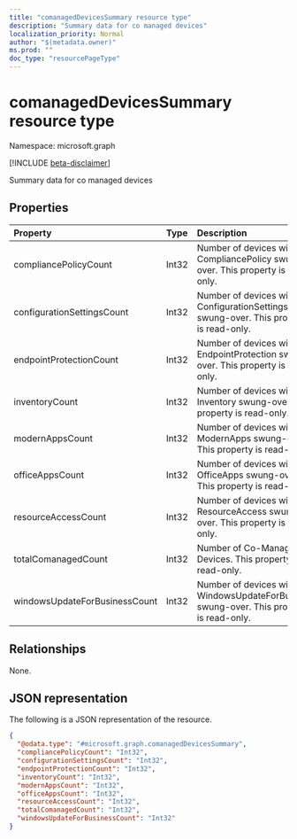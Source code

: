 ```yaml
---
title: "comanagedDevicesSummary resource type"
description: "Summary data for co managed devices"
localization_priority: Normal
author: "$(metadata.owner)"
ms.prod: ""
doc_type: "resourcePageType"
---
```


# comanagedDevicesSummary resource type

Namespace: microsoft.graph

[!INCLUDE [beta-disclaimer](../../includes/beta-disclaimer.md)]

Summary data for co managed devices

## Properties

| Property                      | Type  | Description                                                                             |
| :---------------------------- | :---- | :-------------------------------------------------------------------------------------- |
| compliancePolicyCount         | Int32 | Number of devices with CompliancePolicy swung-over. This property is read-only.         |
| configurationSettingsCount    | Int32 | Number of devices with ConfigurationSettings swung-over. This property is read-only.    |
| endpointProtectionCount       | Int32 | Number of devices with EndpointProtection swung-over. This property is read-only.       |
| inventoryCount                | Int32 | Number of devices with Inventory swung-over. This property is read-only.                |
| modernAppsCount               | Int32 | Number of devices with ModernApps swung-over. This property is read-only.               |
| officeAppsCount               | Int32 | Number of devices with OfficeApps swung-over. This property is read-only.               |
| resourceAccessCount           | Int32 | Number of devices with ResourceAccess swung-over. This property is read-only.           |
| totalComanagedCount           | Int32 | Number of Co-Managed Devices. This property is read-only.                               |
| windowsUpdateForBusinessCount | Int32 | Number of devices with WindowsUpdateForBusiness swung-over. This property is read-only. |

## Relationships

None.

## JSON representation

The following is a JSON representation of the resource.

<!-- {
  "blockType": "resource",
  "@odata.type": "microsoft.graph.comanagedDevicesSummary",
}
-->

```json
{
  "@odata.type": "#microsoft.graph.comanagedDevicesSummary",
  "compliancePolicyCount": "Int32",
  "configurationSettingsCount": "Int32",
  "endpointProtectionCount": "Int32",
  "inventoryCount": "Int32",
  "modernAppsCount": "Int32",
  "officeAppsCount": "Int32",
  "resourceAccessCount": "Int32",
  "totalComanagedCount": "Int32",
  "windowsUpdateForBusinessCount": "Int32"
}
```